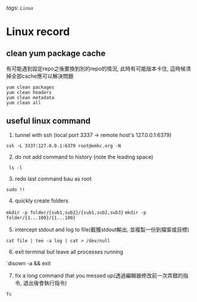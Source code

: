 ###### tags: `Linux`
# Linux record

## clean yum package cache

有可能遇到設定repo之後要換到別的repo的情況, 此時有可能版本卡住, 這時候清掉全部cache應可以解決問題

```
yum clean packages
yum clean headers
yum clean metadata
yum clean all
```

## useful linux command

1. tunnel with ssh (local port 3337 -> remote host's 127.0.0.1:6379)  

`ssh -L 3337:127.0.0.1:6379 root@emkc.org -N`

2. do not add command to history (note the leading space)

` ls -l`
 
3. redo last command bau as root

`sudo !!`

4. quickly create folders

`mkdir -p folder/{sub1,sub2}/{sub1,sub2,sub3}`
`mkdir -p folder/{1...100}/{1...100}`

5. intercept stdout and log to file(截獲stdout輸出, 並複製一份到檔案或目標)

`cat file | tee -a log | cat > /dev/null`

6. exit terminal but leave all processes running

`disown -a && exit

7. fix a long command that you messed up(透過編輯器修改前一次弄錯的指令, 退出後會執行指令)

`fc`